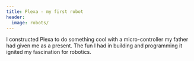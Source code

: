 ```yaml
---
title: Plexa - my first robot
header:
  image: robots/
---
```

I constructed Plexa to do something cool with a micro-controller my father had
given me as a present. The fun I had in building and programming it ignited my
fascination for robotics.
